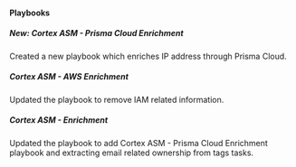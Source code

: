 
#### Playbooks

##### New: Cortex ASM - Prisma Cloud Enrichment

Created a new playbook which enriches IP address through Prisma Cloud.

##### Cortex ASM - AWS Enrichment

Updated the playbook to remove IAM related information.

##### Cortex ASM - Enrichment

Updated the playbook to add Cortex ASM - Prisma Cloud Enrichment playbook and extracting email related ownership from tags tasks.
